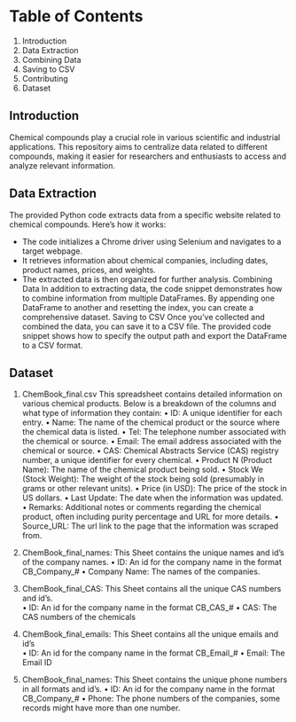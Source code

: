 # Table of Contents 
1.	Introduction 
2.	Data Extraction 
3.	Combining Data 
4.	Saving to CSV 
5.	Contributing 
6.	Dataset 
 
## Introduction 
Chemical compounds play a crucial role in various scientific and industrial applications. This repository aims to centralize data related to different compounds, making it easier for researchers and enthusiasts to access and analyze relevant information. 
## Data Extraction 
The provided Python code extracts data from a specific website related to chemical compounds. Here’s how it works: 
- The code initializes a Chrome driver using Selenium and navigates to a target webpage. 
- It retrieves information about chemical companies, including dates, product names, prices, and weights. 
- The extracted data is then organized for further analysis. 
Combining Data 
In addition to extracting data, the code snippet demonstrates how to combine information from multiple DataFrames. By appending one DataFrame to another and resetting the index, you can create a comprehensive dataset. 
Saving to CSV 
Once you’ve collected and combined the data, you can save it to a CSV file. The provided code snippet shows how to specify the output path and export the DataFrame to a CSV format. 
 
## Dataset 
1. ChemBook_final.csv 
This spreadsheet contains detailed information on various chemical products. Below is a breakdown of the columns and what type of information they contain: 
•	ID: A unique identifier for each entry. 
•	Name: The name of the chemical product or the source where the chemical data is listed. 
•	Tel: The telephone number associated with the chemical or source. 
•	Email: The email address associated with the chemical or source. 
•	CAS: Chemical Abstracts Service (CAS) registry number, a unique identifier for every chemical. 
•	Product N (Product Name): The name of the chemical product being sold. 
•	Stock We (Stock Weight): The weight of the stock being sold (presumably in grams or other relevant units). 
•	Price (in USD): The price of the stock in US dollars. 
•	Last Update: The date when the information was updated. 
•	Remarks: Additional notes or comments regarding the chemical product, often including purity percentage and URL for more details. 
•	Source_URL: The url link to the page that the information was scraped from. 
 
 
2. ChemBook_final_names: 
This Sheet contains the unique names and id’s of the company names. 
•	ID: An id for the company name in the format CB_Company_# 
•	Company Name: The names of the companies. 
 
 
3. ChemBook_final_CAS: 
This Sheet contains all the unique CAS numbers and id’s.  
•	ID: An id for the company name in the format CB_CAS_# 
•	CAS: The CAS numbers of the chemicals 
 
4. ChemBook_final_emails: 
This Sheet contains all the unique emails and id’s  
•	ID: An id for the company name in the format CB_Email_# 
•	Email: The Email ID 
 
5. ChemBook_final_names: 
This Sheet contains the unique phone numbers in all formats and id’s. 
•	ID: An id for the company name in the format CB_Company_# 
•	Phone: The phone numbers of the companies, some records might have more than one number. 